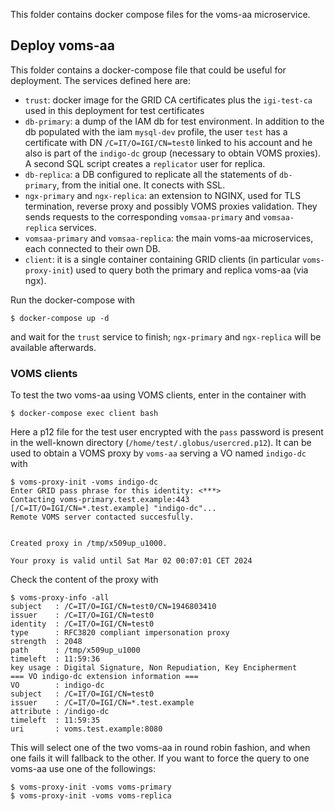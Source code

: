 This folder contains docker compose files for the voms-aa microservice.

## Deploy voms-aa

This folder contains a docker-compose file that could be useful for deployment.
The services defined here are:
* `trust`: docker image for the GRID CA certificates plus the `igi-test-ca` used in this deployment for test certificates
* `db-primary`: a dump of the IAM db for test environment. In addition to the db populated with the iam `mysql-dev` profile, the user `test` has a certificate with DN `/C=IT/O=IGI/CN=test0` linked to his account and he also is part of the `indigo-dc` group (necessary to obtain VOMS proxies). A second SQL script creates a `replicator` user for replica.
* `db-replica`: a DB configured to replicate all the statements of `db-primary`, from the initial one. It conects with SSL.
* `ngx-primary` and `ngx-replica`: an extension to NGINX, used for TLS termination, reverse proxy and possibly VOMS proxies validation. They sends requests to the corresponding `vomsaa-primary` and `vomsaa-replica` services.
* `vomsaa-primary` and `vomsaa-replica`: the main voms-aa microservices, each connected to their own DB.
* `client`: it is a single container containing GRID clients (in particular `voms-proxy-init`) used to query both the primary and replica voms-aa (via ngx).

Run the docker-compose with

```
$ docker-compose up -d
```

and wait for the `trust` service to finish; `ngx-primary` and `ngx-replica` will be available afterwards.

### VOMS clients

To test the two voms-aa using VOMS clients, enter in the container with

```
$ docker-compose exec client bash
```

Here a p12 file for the test user encrypted with the `pass` password is present in the well-known directory (`/home/test/.globus/usercred.p12`). It can be used to obtain a VOMS proxy by `voms-aa` serving a VO named `indigo-dc` with

```
$ voms-proxy-init -voms indigo-dc
Enter GRID pass phrase for this identity: <***>
Contacting voms-primary.test.example:443 [/C=IT/O=IGI/CN=*.test.example] "indigo-dc"...
Remote VOMS server contacted succesfully.


Created proxy in /tmp/x509up_u1000.

Your proxy is valid until Sat Mar 02 00:07:01 CET 2024
```

Check the content of the proxy with

```
$ voms-proxy-info -all
subject   : /C=IT/O=IGI/CN=test0/CN=1946803410
issuer    : /C=IT/O=IGI/CN=test0
identity  : /C=IT/O=IGI/CN=test0
type      : RFC3820 compliant impersonation proxy
strength  : 2048
path      : /tmp/x509up_u1000
timeleft  : 11:59:36
key usage : Digital Signature, Non Repudiation, Key Encipherment
=== VO indigo-dc extension information ===
VO        : indigo-dc
subject   : /C=IT/O=IGI/CN=test0
issuer    : /C=IT/O=IGI/CN=*.test.example
attribute : /indigo-dc
timeleft  : 11:59:35
uri       : voms.test.example:8080
```
This will select one of the two voms-aa in round robin fashion, and when one fails it will fallback to the other. If you want to force the query to one voms-aa use one of the followings:
```
$ voms-proxy-init -voms voms-primary
$ voms-proxy-init -voms voms-replica
```